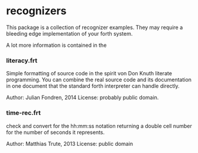 # recognizers

This package is a collection of recognizer
examples. They may require a bleeding edge
implementation of your forth system. 

A lot more information is contained in the

### literacy.frt 
Simple formatting of source code in the
spirit von Don Knuth literate programming. You can
combine the real source code and its documentation
in one document that the standard forth interpreter
can handle directly.

Author: Julian Fondren, 2014
License: probably public domain.

### time-rec.frt
check and convert for the hh:mm:ss notation returning
a double cell number for the number of seconds it
represents.

Author: Matthias Trute, 2013
License: public domain

